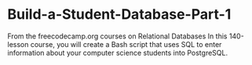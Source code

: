 # Build-a-Student-Database-Part-1
From the freecodecamp.org courses on Relational Databases
In this 140-lesson course, you will create a Bash script that uses SQL to enter information about your computer science students into PostgreSQL.
